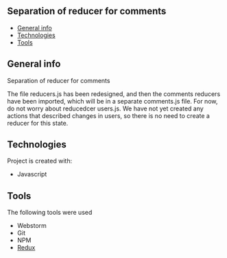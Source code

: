 ## Separation of reducer for comments
* [General info](#general-info)
* [Technologies](#technologies)
* [Tools](#tools)

## General info
Separation of reducer for comments

The file reducers.js has been redesigned, and then the comments reducers have been imported, which will be in a 
separate comments.js file. For now, do not worry about reducedcer users.js. We have not yet created any actions 
that described changes in users, so there is no need to create a reducer for this state.

## Technologies
Project is created with:
* Javascript

## Tools
The following tools were used
* Webstorm
* Git
* NPM
* <a href="https://redux.js.org/">Redux</a>